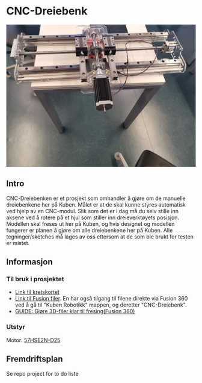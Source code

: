 # CNC-Dreiebenk

![CNC-modul](Images/CNC-dreiebenk.jpg)

## Intro

CNC-Dreiebenken er et prosjekt som omhandler å gjøre om de manuelle dreiebenkene her på Kuben. Målet er at de skal kunne styres automatisk ved hjelp av en CNC-modul. Slik som det er i dag må du selv stille inn aksene ved å rotere på et hjul som stiller inn dreieverktøyets posisjon. Modellen skal freses ut her på Kuben, og hvis designet og modellen fungerer er planen å gjøre om alle dreiebenkene her på Kuben. Alle tegninger/sketches må lages av oss ettersom at de som ble brukt for testen er mistet. 

## Informasjon 

### Til bruk i prosjektet

- [ Link til kretskortet](https://github.com/fellesverkstedet/fabricatable-machines/tree/master/hrbl-shield)
- [Link til Fusion filer](https://myhub.autodesk360.com/ue292b1bc/g/projects/20180331125409826/data/dXJuOmFkc2sud2lwcHJvZDpmcy5mb2xkZXI6Y28uOGo0R1hNYzBSb0sxbUhaX3FKQUFkdw). En har også tilgang til filene direkte via Fusion 360 ved å gå til "Kuben Robotikk" mappen, og deretter "CNC-Dreiebenk".
- [ GUIDE: Gjøre 3D-filer klar til fresing(Fusion 360)](https://github.com/robotikklinja/cnc-dreiebenk/blob/master/Documents/Guide.md)
 ### Utstyr
 
 Motor: [57HSE2N-D25](https://www.motioncontrolproducts.co.uk/motionnews/wp-content/uploads/2013/01/ES57-stepper-drive+motor-encoder-d.pdf)

## Fremdriftsplan

Se repo project for to do liste

